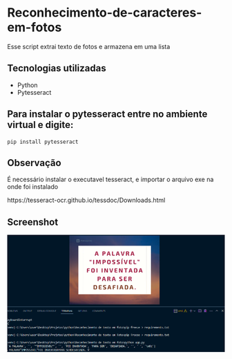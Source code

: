 # Reconhecimento-de-caracteres-em-fotos

Esse script extrai texto de fotos e armazena em uma lista

## Tecnologias utilizadas

<ul>
  <li>Python</li>
  <li>Pytesseract</li>
</ul>

## Para instalar o pytesseract entre no ambiente virtual e digite:

```
pip install pytesseract
```

## Observação

<p>É necessário instalar o executavel tesseract, e importar o arquivo exe na onde foi instalado</p>
<p>https://tesseract-ocr.github.io/tessdoc/Downloads.html</p>

## Screenshot

<img src="imagem_2023-08-15_110257236.png">
